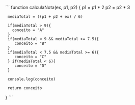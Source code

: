 ´´´ function calculaNota(ex, p1, p2) {
    p1 = p1 * 2 
    p2 = p2 * 3
    
     mediaTotal = ((p1 + p2 + ex) / 6)

     if(mediaTotal > 9){
       conceito = "A"
     }
     if(mediaTotal < 9 && mediaTotal >= 7.5){
        conceito = "B"
     }
     if(mediaTotal < 7.5 && mediaTotal >= 6){
        conceito = "C"
     } if(mediaTotal < 6){
        conceito = "D"
     }
     
     console.log(conceito)

     return conceito
  } ´´´